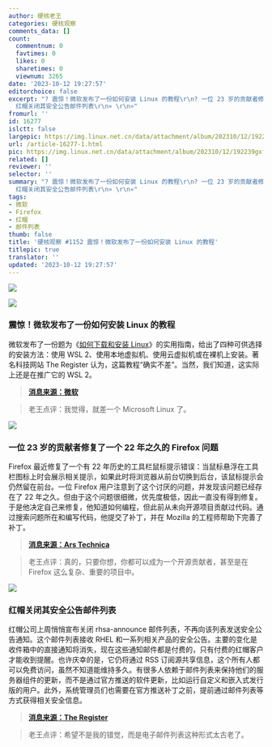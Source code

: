 ```yaml
---
author: 硬核老王
categories: 硬核观察
comments_data: []
count:
  commentnum: 0
  favtimes: 0
  likes: 0
  sharetimes: 0
  viewnum: 3265
date: '2023-10-12 19:27:57'
editorchoice: false
excerpt: "? 震惊！微软发布了一份如何安装 Linux 的教程\r\n? 一位 23 岁的贡献者修复了一个 22 年之久的 Firefox 问题\r\n?
  红帽关闭其安全公告邮件列表\r\n» \r\n»"
fromurl: ''
id: 16277
islctt: false
largepic: https://img.linux.net.cn/data/attachment/album/202310/12/192239gxfgfegu84244g86.jpg
url: /article-16277-1.html
pic: https://img.linux.net.cn/data/attachment/album/202310/12/192239gxfgfegu84244g86.jpg.thumb.jpg
related: []
reviewer: ''
selector: ''
summary: "? 震惊！微软发布了一份如何安装 Linux 的教程\r\n? 一位 23 岁的贡献者修复了一个 22 年之久的 Firefox 问题\r\n?
  红帽关闭其安全公告邮件列表\r\n» \r\n»"
tags:
- 微软
- Firefox
- 红帽
- 邮件列表
thumb: false
title: '硬核观察 #1152 震惊！微软发布了一份如何安装 Linux 的教程'
titlepic: true
translator: ''
updated: '2023-10-12 19:27:57'
---
```


![](https://img.linux.net.cn/data/attachment/album/202310/12/192239gxfgfegu84244g86.jpg)


![](https://img.linux.net.cn/data/attachment/album/202310/12/192248ruckqawad1ku1adz.jpg)


### 震惊！微软发布了一份如何安装 Linux 的教程


微软发布了一份题为《[如何下载和安装 Linux](https://learn.microsoft.com/en-us/linux/install)》的实用指南，给出了四种可供选择的安装方法：使用 WSL 2、使用本地虚拟机、使用云虚拟机或在裸机上安装。著名科技网站 The Register 认为，这篇教程“确实不差”。当然，我们知道，这实际上还是在推广它的 WSL 2。



> 
> **[消息来源：微软](https://learn.microsoft.com/en-us/linux/install)**
> 
> 
> 



> 
> 老王点评：我觉得，就差一个 Microsoft Linux 了。
> 
> 
> 


![](https://img.linux.net.cn/data/attachment/album/202310/12/192257r4vu02ukifk7nn22.jpg)


### 一位 23 岁的贡献者修复了一个 22 年之久的 Firefox 问题


Firefox 最近修复了一个有 22 年历史的工具栏鼠标提示错误：当鼠标悬浮在工具栏图标上时会展示相关提示，如果此时将浏览器从前台切换到后台，该鼠标提示会仍然留在前台。一位 Firefox 用户注意到了这个讨厌的问题，并发现该问题已经存在了 22 年之久。但由于这个问题很细微，优先度极低，因此一直没有得到修复。于是他决定自己来修复，他知道如何编程，但此前从未向开源项目贡献过代码。通过搜索问题所在和编写代码，他提交了补丁，并在 Mozilla 的工程师帮助下完善了补丁。



> 
> **[消息来源：Ars Technica](https://arstechnica.com/gadgets/2023/10/22-year-old-firefox-tooltip-bug-fixed-in-a-few-lines-offering-hope-to-us-all/)**
> 
> 
> 



> 
> 老王点评：真的，只要你想，你都可以成为一个开源贡献者，甚至是在 Firefox 这么复杂、重要的项目中。
> 
> 
> 


![](https://img.linux.net.cn/data/attachment/album/202310/12/192312dnd9j1vqzotrkjvi.jpg)


### 红帽关闭其安全公告邮件列表


红帽公司上周悄悄宣布关闭 rhsa-announce 邮件列表，不再向该列表发送安全公告通知。这个邮件列表接收 RHEL 和一系列相关产品的安全公告。主要的变化是收件箱中的直接通知将消失，现在这些通知邮件都是付费的，只有付费的红帽客户才能收到提醒。也许庆幸的是，它仍将通过 RSS 订阅源共享信息，这个所有人都可以免费访问，虽然不知道能维持多久。有很多人依赖于邮件列表来保持他们的服务器组件的更新，而不是通过官方推送的软件更新，比如运行自定义和嵌入式发行版的用户。此外，系统管理员们也需要在官方推送补丁之前，提前通过邮件列表等方式获得相关安全信息。



> 
> **[消息来源：The Register](https://www.theregister.com/2023/10/11/red_hat_closed_rhsa_announce/)**
> 
> 
> 



> 
> 老王点评：希望不是我的错觉，而是电子邮件列表这种形式太古老了。
> 
> 
>